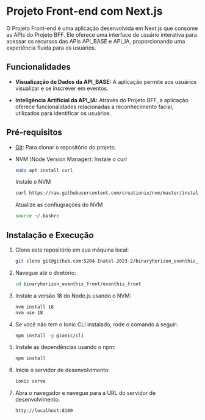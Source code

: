 # Projeto Front-end com Next.js

O Projeto Front-end é uma aplicação desenvolvida em Next.js que consome as APIs do Projeto BFF. Ele oferece uma interface de usuário interativa para acessar os recursos das APIs API_BASE e API_IA, proporcionando uma experiência fluida para os usuários.

## Funcionalidades

- **Visualização de Dados da API_BASE:** A aplicação permite aos usuários visualizar e se inscrever em eventos.

- **Inteligência Artificial da API_IA:** Através do Projeto BFF, a aplicação oferece funcionalidades relacionadas a reconhecimento facial, utilizados para identificar os usuários .

## Pré-requisitos

- [Git](https://git-scm.com/): Para clonar o repositório do projeto.

- NVM (Node Version Manager):
    Instale o curl
    ```bash
    sudo apt install curl
    ```
    Instale o NVM
    ```bash
    curl https://raw.githubusercontent.com/creationix/nvm/master/install.sh | bash
    ```
    Atualize as confiugrações do NVM
    ```bash
    source ~/.bashrc
    ```

## Instalação e Execução

1. Clone este repositório em sua máquina local:

   ```bash
   git clone git@github.com:S204-Inatel-2023-2/binaryhorizon_eventhis_front.git
   ```

2. Navegue até o diretório:
    ```bash
    cd binaryhorizon_eventhis_front/eventhis_front
    ```

3. Instale a versão 18 do Node.js usando o NVM:
    ```bash
    nvm install 18
    nvm use 18
    ```

4. Se você não tem o Ionic CLI instalado, rode o comando a seguir:
    ```bash
    npm install -g @ionic/cli
    ```
    
5. Instale as dependências usando o npm:
    ```bash
    npm install
    ```

6. Inicie o servidor de desenvolvimento:
    ```bash
    ionic serve
    ```

7. Abra o navegador e navegue para a URL do servidor de desenvolvimento.
    ```
    http://localhost:8100
    ```
